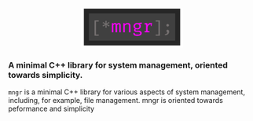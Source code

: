 <p align="center">
<img src="images/mngr-logo.png" width="208" height="79" style="text-align: center" />
</p>

### A minimal C++ library for system management, oriented towards simplicity.

`mngr` is a minimal C++ library for various aspects of system management, including, for example, file management. mngr is oriented towards peformance and simplicity

